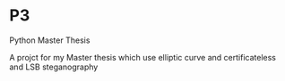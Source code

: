 # P3
Python Master Thesis

A projct for my Master thesis which use elliptic curve and certificateless and LSB steganography
